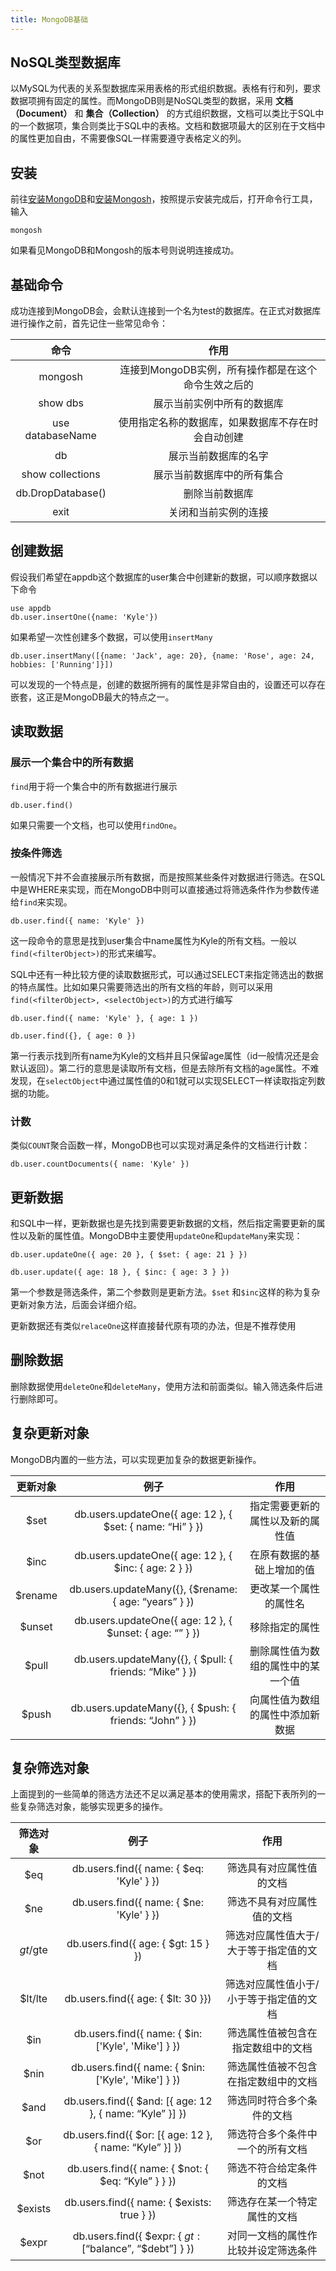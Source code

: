 ```yaml
---
title: MongoDB基础
---
```

## NoSQL类型数据库

以MySQL为代表的关系型数据库采用表格的形式组织数据。表格有行和列，要求数据项拥有固定的属性。而MongoDB则是NoSQL类型的数据，采用 **文档（Document）** 和 **集合（Collection）** 的方式组织数据，文档可以类比于SQL中的一个数据项，集合则类比于SQL中的表格。文档和数据项最大的区别在于文档中的属性更加自由，不需要像SQL一样需要遵守表格定义的列。

## 安装

前往[安装MongoDB](https://www.mongodb.com/docs/manual/installation/)和[安装Mongosh](https://www.mongodb.com/docs/mongodb-shell/install/)，按照提示安装完成后，打开命令行工具，输入

```shell
mongosh
```

如果看见MongoDB和Mongosh的版本号则说明连接成功。

## 基础命令

成功连接到MongoDB会，会默认连接到一个名为test的数据库。在正式对数据库进行操作之前，首先记住一些常见命令：


|       命令       |                        作用                        |
| :---------------: | :-------------------------------------------------: |
|      mongosh      | 连接到MongoDB实例，所有操作都是在这个命令生效之后的 |
|     show dbs     |             展示当前实例中所有的数据库             |
| use databaseName | 使用指定名称的数据库，如果数据库不存在时会自动创建 |
|        db        |                展示当前数据库的名字                |
| show collections |             展示当前数据库中的所有集合             |
| db.DropDatabase() |                   删除当前数据库                   |
|       exit       |                关闭和当前实例的连接                |

## 创建数据

假设我们希望在appdb这个数据库的user集合中创建新的数据，可以顺序数据以下命令

```shell
use appdb
db.user.insertOne({name: 'Kyle'})
```

如果希望一次性创建多个数据，可以使用`insertMany`

```shell
db.user.insertMany([{name: 'Jack', age: 20}, {name: 'Rose', age: 24, hobbies: ['Running']}])
```

可以发现的一个特点是，创建的数据所拥有的属性是非常自由的，设置还可以存在嵌套，这正是MongoDB最大的特点之一。

## 读取数据

### 展示一个集合中的所有数据

`find`用于将一个集合中的所有数据进行展示

```shell
db.user.find()
```

如果只需要一个文档，也可以使用`findOne`。

### 按条件筛选

一般情况下并不会直接展示所有数据，而是按照某些条件对数据进行筛选。在SQL中是WHERE来实现，而在MongoDB中则可以直接通过将筛选条件作为参数传递给`find`来实现。

```shell
db.user.find({ name: 'Kyle' })
```

这一段命令的意思是找到user集合中name属性为Kyle的所有文档。一般以`find(<filterObject>)`的形式来编写。

SQL中还有一种比较方便的读取数据形式，可以通过SELECT来指定筛选出的数据的特点属性。比如如果只需要筛选出的所有文档的年龄，则可以采用`find(<filterObject>, <selectObject>)`的方式进行编写

```shell
db.user.find({ name: 'Kyle' }, { age: 1 })

db.user.find({}, { age: 0 })
```

第一行表示找到所有name为Kyle的文档并且只保留age属性（id一般情况还是会默认返回）。第二行的意思是读取所有文档，但是去除所有文档的age属性。不难发现，在`selectObject`中通过属性值的0和1就可以实现SELECT一样读取指定列数据的功能。

### 计数

类似`COUNT`聚合函数一样，MongoDB也可以实现对满足条件的文档进行计数：

```shell
db.user.countDocuments({ name: 'Kyle' })
```

## 更新数据

和SQL中一样，更新数据也是先找到需要更新数据的文档，然后指定需要更新的属性以及新的属性值。MongoDB中主要使用`updateOne`和`updateMany`来实现：

```shell
db.user.updateOne({ age: 20 }, { $set: { age: 21 } })

db.user.update({ age: 18 }, { $inc: { age: 3 } })
```

第一个参数是筛选条件，第二个参数则是更新方法。`$set` 和`$inc`这样的称为复杂更新对象方法，后面会详细介绍。

更新数据还有类似`relaceOne`这样直接替代原有项的办法，但是不推荐使用

## 删除数据

删除数据使用`deleteOne`和`deleteMany`，使用方法和前面类似。输入筛选条件后进行删除即可。

## 复杂更新对象

MongoDB内置的一些方法，可以实现更加复杂的数据更新操作。


|   更新对象    |                             例子                             |          作用           |
|:---------:|:----------------------------------------------------------:|:---------------------:|
|   $set    | db.users.updateOne({ age: 12 }, { $set: { name: “Hi” } })  |   指定需要更新的属性以及新的属性值    |
|   $inc    |   db.users.updateOne({ age: 12 }, { $inc: { age: 2 } })    |     在原有数据的基础上增加的值     |
| $rename   |   db.users.updateMany({}, {$rename: { age: “years” } })    |      更改某一个属性的属性名      |
|  $unset   | db.users.updateOne({ age: 12 }, { $unset: { age: “” } })   |        移除指定的属性        |
|   $pull   |  db.users.updateMany({}, { $pull: { friends: “Mike” } })   | 删除属性值为数组的属性中的某一个值     |
|   $push   |  db.users.updateMany({}, { $push: { friends: “John” } })   |   向属性值为数组的属性中添加新数据    |

## 复杂筛选对象

上面提到的一些简单的筛选方法还不足以满足基本的使用需求，搭配下表所列的一些复杂筛选对象，能够实现更多的操作。


|   筛选对象   |                                  例子                                   |          作用          |
|:--------:|:---------------------------------------------------------------------:|:--------------------:|
|   $eq    |               db.users.find({ name: { $eq: 'Kyle' } })                |     筛选具有对应属性值的文档     |
|   $ne    |               db.users.find({ name: { $ne: 'Kyle' } })                |    筛选不具有对应属性值的文档     |
| $gt/$gte |                  db.users.find({ age: { $gt: 15 } })                  | 筛选对应属性值大于/大于等于指定值的文档 |
| $lt/lte  |                  db.users.find({ age: { $lt: 30 }})                   | 筛选对应属性值小于/小于等于指定值的文档 |
|   $in    |          db.users.find({ name: { $in: ['Kyle', 'Mike'] } })           |  筛选属性值被包含在指定数组中的文档   |
|   $nin   |          db.users.find({ name: { $nin: ['Kyle', 'Mike'] } })          |  筛选属性值被不包含在指定数组中的文档  |
|   $and   |       db.users.find({ $and: [{ age: 12 }, { name: “Kyle” }] })        |    筛选同时符合多个条件的文档     |
|   $or    |        db.users.find({ $or: [{ age: 12 }, { name: “Kyle” }] })        |   筛选符合多个条件中一个的所有文档   |
|   $not   |          db.users.find({ name: { $not: { $eq: “Kyle” } } })           |     筛选不符合给定条件的文档     |
| $exists  |              db.users.find({ name: { $exists: true } })               |    筛选存在某一个特定属性的文档    |
|  $expr   |       db.users.find({ $expr: { $gt: [“$balance”, “$debt”] } })        |  对同一文档的属性作比较并设定筛选条件  |
